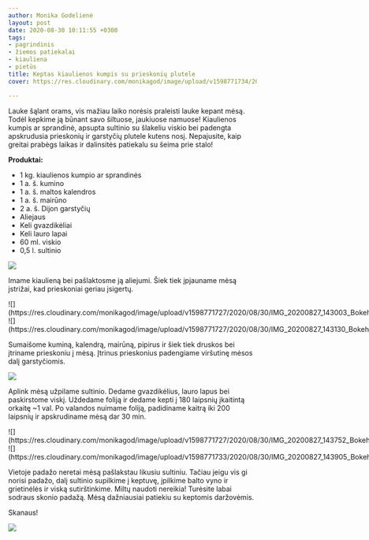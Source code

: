 ```yaml
---
author: Monika Godelienė
layout: post
date: 2020-08-30 10:11:55 +0300
tags:
- pagrindinis
- žiemos patiekalai
- kiauliena
- pietūs
title: Keptas kiaulienos kumpis su prieskonių plutele
cover: https://res.cloudinary.com/monikagod/image/upload/v1598771734/2020/08/30/IMG_20200827_162351_Bokeh_2_coeic1.jpg

---
```

Lauke šąlant orams, vis mažiau laiko norėsis praleisti lauke kepant mėsą. Todėl kepkime ją būnant savo šiltuose, jaukiuose namuose! Kiaulienos kumpis ar sprandinė, apsupta sultinio su šlakeliu viskio bei padengta apskrudusia prieskonių ir garstyčių plutele kutens nosį. Nepajusite, kaip greitai prabėgs laikas ir dalinsitės patiekalu su šeima prie stalo!

**Produktai:**

* 1 kg. kiaulienos kumpio ar sprandinės
* 1 a. š. kumino
* 1 a. š. maltos kalendros
* 1 a. š. mairūno
* 2 a. š. Dijon garstyčių
* Aliejaus
* Keli gvazdikėliai
* Keli lauro lapai
* 60 ml. viskio
* 0,5 l. sultinio

![](https://res.cloudinary.com/monikagod/image/upload/v1598771727/2020/08/30/IMG_20200827_140521_Bokeh_2_lyi9q9.jpg)

Imame kiaulieną bei pašlaktosme ją aliejumi. Šiek tiek įpjauname mėsą įstrižai, kad prieskoniai geriau įsigertų.

<div class="row">
<div class="six columns" markdown="1">
![](https://res.cloudinary.com/monikagod/image/upload/v1598771727/2020/08/30/IMG_20200827_143003_Bokeh_2_omnm7p.jpg)
</div>
<div class="six columns" markdown="1">
![](https://res.cloudinary.com/monikagod/image/upload/v1598771727/2020/08/30/IMG_20200827_143130_Bokeh_3_apyve0.jpg)
</div>
</div>

Sumaišome kuminą, kalendrą, mairūną, pipirus ir šiek tiek druskos bei įtriname prieskoniu į mėsą. Įtrinus prieskonius padengiame viršutinę mėsos dalį garstyčiomis.

![](https://res.cloudinary.com/monikagod/image/upload/v1598771727/2020/08/30/IMG_20200827_143530_Bokeh_2_otoxcw.jpg)

Aplink mėsą užpilame sultinio. Dedame gvazdikėlius, lauro lapus bei paskirstome viskį. Uždedame foliją ir dedame kepti į 180 laipsnių įkaitintą orkaitę \~1 val. Po valandos nuimame foliją, padidiname kaitrą iki 200 laipsnių ir apskrudiname mėsą dar 30 min.

<div class="row">
<div class="six columns" markdown="1">
![](https://res.cloudinary.com/monikagod/image/upload/v1598771727/2020/08/30/IMG_20200827_143752_Bokeh_2_v1alos.jpg)
</div>
<div class="six columns" markdown="1">
![](https://res.cloudinary.com/monikagod/image/upload/v1598771733/2020/08/30/IMG_20200827_143905_Bokeh_2_uimggc.jpg)
</div>
</div>

Vietoje padažo neretai mėsą pašlakstau likusiu sultiniu. Tačiau jeigu vis gi norisi padažo, dalį sultinio supilkime į keptuvę, įpilkime balto vyno ir grietinėlės ir viską sutirštinkime. Miltų naudoti nereikia! Turėsite labai sodraus skonio padažą. Mėsą dažniausiai patiekiu su keptomis daržovėmis.

Skanaus!

![](https://res.cloudinary.com/monikagod/image/upload/v1598771734/2020/08/30/IMG_20200827_162351_Bokeh_2_coeic1.jpg)
